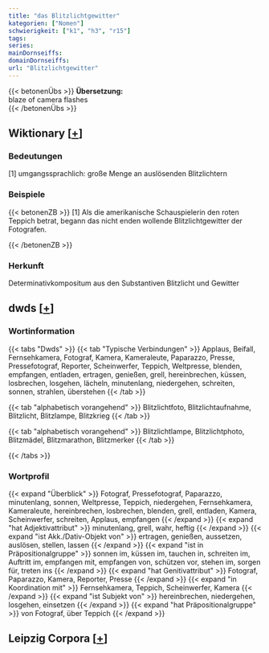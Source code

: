 ```yaml
---
title: "das Blitzlichtgewitter"
kategorien: ["Nomen"]
schwierigkeit: ["k1", "h3", "r15"]
tags:
series:
mainDornseiffs:
domainDornseiffs:
url: "Blitzlichtgewitter"
---
```


{{< betonenÜbs >}}
**Übersetzung:**  
blaze  of camera flashes  
{{< /betonenÜbs >}}

## Wiktionary [[+](https://de.wiktionary.org/wiki/Blitzlichtgewitter)]

### Bedeutungen
[1] umgangssprachlich: große Menge an auslösenden Blitzlichtern  

### Beispiele
{{< betonenZB >}}
[1] Als die amerikanische Schauspielerin den roten Teppich betrat, begann das nicht enden wollende Blitzlichtgewitter der Fotografen.  

{{< /betonenZB >}}
### Herkunft
Determinativkompositum aus den Substantiven Blitzlicht und Gewitter  



## dwds [[+](https://www.dwds.de/wb/Blitzlichtgewitter)]

### Wortinformation
{{< tabs "Dwds" >}}
{{< tab "Typische Verbindungen" >}}
Applaus, Beifall, Fernsehkamera, Fotograf, Kamera, Kameraleute, Paparazzo, Presse, Pressefotograf, Reporter, Scheinwerfer, Teppich, Weltpresse, blenden, empfangen, entladen, ertragen, genießen, grell, hereinbrechen, küssen, losbrechen, losgehen, lächeln, minutenlang, niedergehen, schreiten, sonnen, strahlen, überstehen
{{< /tab >}}

{{< tab "alphabetisch vorangehend" >}}
Blitzlichtfoto, Blitzlichtaufnahme, Blitzlicht, Blitzlampe, Blitzkrieg
{{< /tab >}}

{{< tab "alphabetisch vorangehend" >}}
Blitzlichtlampe, Blitzlichtphoto, Blitzmädel, Blitzmarathon, Blitzmerker
{{< /tab >}}

{{< /tabs >}}

### Wortprofil
{{< expand "Überblick" >}} Fotograf, Pressefotograf, Paparazzo, minutenlang, sonnen, Weltpresse, Teppich, niedergehen, Fernsehkamera, Kameraleute, hereinbrechen, losbrechen, blenden, grell, entladen, Kamera, Scheinwerfer, schreiten, Applaus, empfangen {{< /expand >}}
{{< expand "hat Adjektivattribut" >}} minutenlang, grell, wahr, heftig {{< /expand >}}
{{< expand "ist Akk./Dativ-Objekt von" >}} ertragen, genießen, aussetzen, auslösen, stellen, lassen {{< /expand >}}
{{< expand "ist in Präpositionalgruppe" >}} sonnen im, küssen im, tauchen in, schreiten im, Auftritt im, empfangen mit, empfangen von, schützen vor, stehen im, sorgen für, treten ins {{< /expand >}}
{{< expand "hat Genitivattribut" >}} Fotograf, Paparazzo, Kamera, Reporter, Presse {{< /expand >}}
{{< expand "in Koordination mit" >}} Fernsehkamera, Teppich, Scheinwerfer, Kamera {{< /expand >}}
{{< expand "ist Subjekt von" >}} hereinbrechen, niedergehen, losgehen, einsetzen {{< /expand >}}
{{< expand "hat Präpositionalgruppe" >}} von Fotograf, über Teppich {{< /expand >}}

## Leipzig Corpora [[+](https://corpora.uni-leipzig.de/en/res?word=Blitzlichtgewitter&corpusId=deu_newscrawl-public_2018)]


